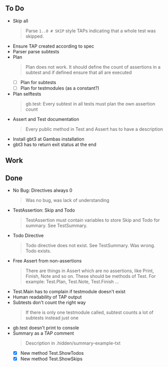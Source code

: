 ## To Do

- Skip all
    > Parse `1..0 # SKIP` style TAPs indicating that a whole test was skipped.
- Ensure TAP created according to  spec
- Parser parse subtests
- Plan
    > Plan does not work. It should define the  count of assertions in a subtest and if  defined ensure that all are executed
    * [ ] Plan for subtests
    * [ ] Plan for testmodules (as a constant?)
- Plan selftests
    > gb.test: Every subtest in all tests must plan the own assertion count
- Assert and Test documentation
    > Every public method in Test and Assert has to have a description
- Install gbt3 at Gambas installation
- gbt3 has to return exit status at the end

## Work


## Done

- No Bug: Directives always 0
    > Was no bug, was lack of understanding
- TestAssertion: Skip and Todo
    > TestAssertion must contain variables to store Skip and Todo for summary. See TestSummary.
- Todo Directive
    > Todo directive does not exist. See TestSummary. Was wrong. Todo exists.
- Free Assert from non-assertions
    > There are things in Assert which are no assertions, like Print, Finish, Note and so on. These should be methods of Test. For example: Test.Plan, Test.Note, Test.Finish ...
- Test.Main has to complain if testmodule doesn't exist
- Human readability of TAP output
- Subtests don't count the right way
    > If there is only one testmodule called, subtest counts a lot of subtests instead just one
- gb.test doesn't print to console
- Summary as a TAP comment
    > Description in .hidden/summary-example-txt
    * [x] New method Test.ShowTodos
    * [x] New method Test.ShowSkips

